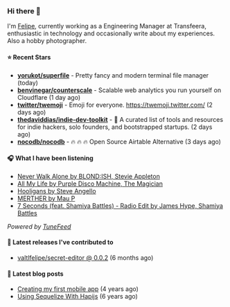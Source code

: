### Hi there 👋

I'm [Felipe](https://felipevm.com), currently working as a Engineering Manager at Transfeera, enthusiastic in technology and occasionally write about my experiences. Also a hobby photographer.

#### ⭐ Recent Stars
- **[yorukot/superfile](https://github.com/yorukot/superfile)** - Pretty fancy and modern terminal file manager (today)
- **[benvinegar/counterscale](https://github.com/benvinegar/counterscale)** - Scalable web analytics you run yourself on Cloudflare (1 day ago)
- **[twitter/twemoji](https://github.com/twitter/twemoji)** - Emoji for everyone. https://twemoji.twitter.com/ (2 days ago)
- **[thedaviddias/indie-dev-toolkit](https://github.com/thedaviddias/indie-dev-toolkit)** - 🚀 A curated list of tools and resources for indie hackers, solo founders, and bootstrapped startups. (2 days ago)
- **[nocodb/nocodb](https://github.com/nocodb/nocodb)** - 🔥 🔥 🔥 Open Source Airtable Alternative (3 days ago)

#### 🎧 What I have been listening
- [Never Walk Alone by BLOND:ISH, Stevie Appleton](https://open.spotify.com/track/4HB7ECLzrbgapiZyLlFbxz)
- [All My Life by Purple Disco Machine, The Magician](https://open.spotify.com/track/6NOlVkuAFtqTiBInHuqlrs)
- [Hooligans by Steve Angello](https://open.spotify.com/track/0btXZOm53lLGf4hV6piDpg)
- [MERTHER by Mau P](https://open.spotify.com/track/5jOz15GVP7iQXEb40tQhX2)
- [7 Seconds (feat. Shamiya Battles) - Radio Edit by James Hype, Shamiya Battles](https://open.spotify.com/track/4HVELk51Nc1UF7jb1nzIRT)

_Powered by [TuneFeed](https://tunefeed.app?ref=valtlfelipe-gh-profile)_ 

#### 🚀 Latest releases I've contributed to


- [valtlfelipe/secret-editor @ 0.0.2](https://github.com/valtlfelipe/secret-editor/releases/tag/0.0.2) (6 months ago)

#### 📄 Latest blog posts
- [Creating my first mobile app](https://felipevm.com/posts/creating-my-first-mobile-app/) (4 years ago)
- [Using Sequelize With Hapijs](https://felipevm.com/posts/using-sequelize-with-hapijs/) (6 years ago)
